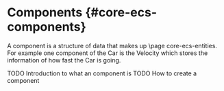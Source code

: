 # Components {#core-ecs-components}

A component is a structure of data that makes up \page core-ecs-entities. For example one component of the Car is the Velocity which stores the information of how fast the Car is going.

TODO Introduction to what an component is
TODO How to create a component

